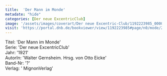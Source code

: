 ```yaml
---
title:  'Der Mann im Monde'
metadate: "hide"
categories: [Der neue ExcentricClub]
image: '/assets/images/coverart/Der neue Excentric-Club/1192223985_00000010.jpg'
visit: 'https://portal.dnb.de/bookviewer/view/1192223985#page/n0/mode/2up'
---
```

Titel: 'Der Mann im Monde' <br>
Serie: 'Der neue ExcentricClub' <br>
Jahr: '1921' <br>
AutorIn: 'Walter Gernsheim. Hrsg. von Otto Eicke' <br>
Band-Nr: '?' <br>
Verlag: ' MignonVerlag'